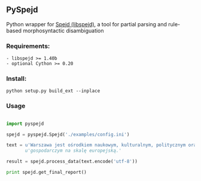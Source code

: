 ## PySpejd

Python wrapper for [Spejd (libspejd)](http://zil.ipipan.waw.pl/Spejd/), a tool for partial parsing and rule-based morphosyntactic disambiguation

### Requirements:

    - libspejd >= 1.40b
    - optional Cython >= 0.20

### Install:

    python setup.py build_ext --inplace

### Usage

```python

import pyspejd

spejd = pyspejd.Spejd('./examples/config.ini')

text = u'Warszawa jest ośrodkiem naukowym, kulturalnym, politycznym oraz '
       u'gospodarczym na skalę europejską.'

result = spejd.process_data(text.encode('utf-8'))

print spejd.get_final_report()
```
